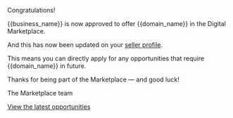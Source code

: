 Congratulations! 

{{business_name}} is now approved to offer {{domain_name}} in the Digital Marketplace. 

And this has now been updated on your [seller profile]({{url_seller_page}}).

This means you can directly apply for any opportunities that require {{domain_name}} in future. 

Thanks for being part of the Marketplace — and good luck!

The Marketplace team

[View the latest opportunities]({{url_latest_opportunities}})
